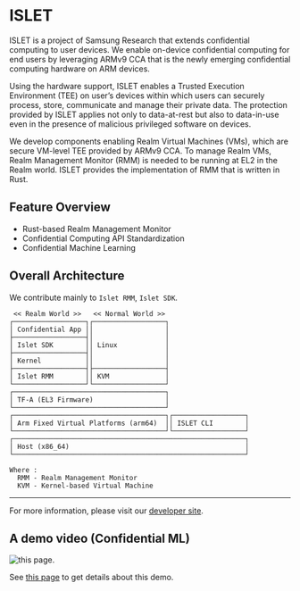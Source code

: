 # ISLET
ISLET is a project of Samsung Research that extends confidential computing to user devices.
We enable on-device confidential computing for end users by leveraging ARMv9 CCA that is
the newly emerging confidential computing hardware on ARM devices.

Using the hardware support, ISLET enables a Trusted Execution Environment (TEE)
on user’s devices within which users can securely process, store, communicate
and manage their private data. The protection provided by
ISLET applies not only to data-at-rest but also to data-in-use
even in the presence of malicious privileged software on devices.

We develop components enabling Realm Virtual Machines (VMs),
which are secure VM-level TEE provided by ARMv9 CCA.
To manage Realm VMs, Realm Management Monitor (RMM)
is needed to be running at EL2 in the Realm world.
ISLET provides the implementation of RMM that is written in Rust. 

## Feature Overview
- Rust-based Realm Management Monitor
- Confidential Computing API Standardization
- Confidential Machine Learning

## Overall Architecture
We contribute mainly to `Islet RMM`, `Islet SDK`.

```
 << Realm World >>   << Normal World >>
┌──────────────────┐┌──────────────────┐
│ Confidential App ││                  │
├──────────────────┤│                  │
│ Islet SDK        ││ Linux            │
├──────────────────┤│                  │
│ Kernel           ││                  │
├──────────────────┤├──────────────────┤
│ Islet RMM        ││ KVM              │
└──────────────────┘└──────────────────┘
┌──────────────────────────────────────┐
│ TF-A (EL3 Firmware)                  │
└──────────────────────────────────────┘
┌──────────────────────────────────────┐┌──────────────────┐
│ Arm Fixed Virtual Platforms (arm64)  ││ ISLET CLI        │
└──────────────────────────────────────┘└──────────────────┘
┌──────────────────────────────────────────────────────────┐
│ Host (x86_64)                                            │
└──────────────────────────────────────────────────────────┘

Where :
  RMM - Realm Management Monitor
  KVM - Kernel-based Virtual Machine
```

---

For more information, please visit our [developer site](https://samsung.github.io/islet/).

## A demo video (Confidential ML)

![this page](./examples/confidential-ml/video/confidential_ml.gif).

See [this page](./examples/confidential-ml/README.md) to get details about this demo.
